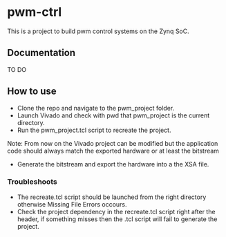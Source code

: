 # pwm-ctrl
This is a project to build pwm control systems on the Zynq SoC.

## Documentation
TO DO

## How to use
- Clone the repo and navigate to the pwm_project folder.
- Launch Vivado and check with pwd that pwm_project is the current directory.
- Run the pwm_project.tcl script to recreate the project.

Note: From now on the Vivado project can be modified but the application code should always match the exported hardware or at least the bitstream

- Generate the bitstream and export the hardware into a the XSA file.

### Troubleshoots
- The recreate.tcl script should be launched from the right directory otherwise Missing File Errors occours.
- Check the project dependency in the recreate.tcl script right after the header, if something misses then the .tcl script will fail to generate the project.

